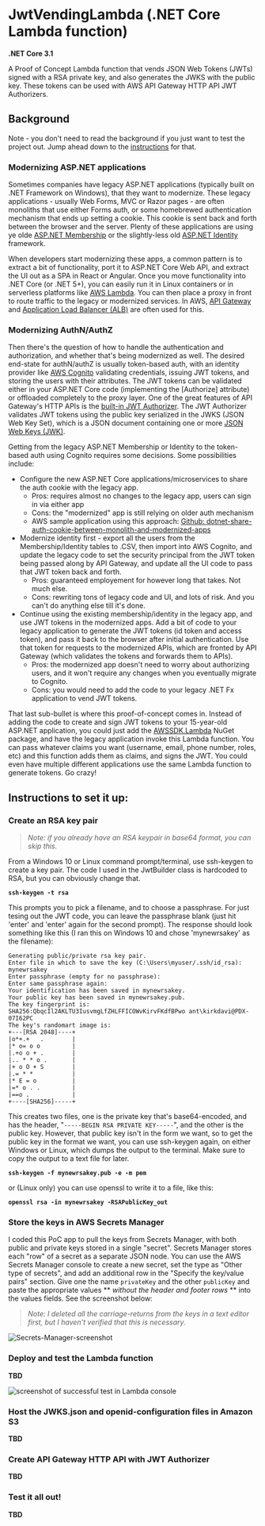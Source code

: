 # JwtVendingLambda (.NET Core Lambda function)
**.NET Core 3.1**

A Proof of Concept Lambda function that vends JSON Web Tokens (JWTs) signed with a RSA private key,
and also generates the JWKS with the public key. 
These tokens can be used with AWS API Gateway HTTP API JWT Authorizers.

## Background

Note - you don't need to read the background if you just want to test the project out.
Jump ahead down to the [instructions](#instructions) for that.

### Modernizing ASP.NET applications

Sometimes companies have legacy ASP.NET applications (typically built on .NET Framework on Windows),
that they want to modernize. These legacy applications - usually Web Forms, MVC or Razor pages - 
are often monoliths that use either Forms auth, or some homebrewed authentication mechanism
that ends up setting a cookie. This cookie is sent back and forth between the browser and the server.
Plenty of these applications are using ye olde 
[ASP.NET Membership](https://docs.microsoft.com/en-us/previous-versions/aspnet/yh26yfzy(v=vs.100)?redirectedfrom=MSDN)
 or the slightly-less old 
[ASP.NET Identity](https://docs.microsoft.com/en-us/aspnet/identity/overview/getting-started/)
framework. 

When developers start modernizing these apps, a common pattern is to extract a bit of functionality, 
port it to ASP.NET Core Web API, and extract the UI out as a SPA in React or Angular.
Once you move functionality into .NET Core (or .NET 5+), you can easily run it in Linux containers or
in serverless platforms like [AWS Lambda](https://aws.amazon.com/lambda/). You can then place a proxy 
in front to route traffic to the legacy or modernized services. In AWS, 
[API Gateway](https://aws.amazon.com/api-gateway/) and 
[Application Load Balancer (ALB)](https://aws.amazon.com/elasticloadbalancing/application-load-balancer/) 
are often used for this.

### Modernizing AuthN/AuthZ

Then there's the question of how to handle the authentication and authorization, and whether that's being
modernized as well. The desired end-state for authN/authZ is usually token-based auth, with an
identity provider like [AWS Cognito](https://aws.amazon.com/cognito/) validating credentials,
issuing JWT tokens, and storing the users with their attributes. The JWT tokens can be validated
either in your ASP.NET Core code (implementing the \[Authorize\] attribute) or offloaded completely 
to the proxy layer. One of the great features of API Gateway's HTTP APIs is the 
[built-in JWT Authorizer](https://docs.aws.amazon.com/apigateway/latest/developerguide/http-api-jwt-authorizer.html).
The JWT Authorizer validates JWT tokens using the public key serialized in the JWKS (JSON Web Key Set),
which is a JSON document containing one or more [JSON Web Keys (JWK)](https://tools.ietf.org/html/rfc7517).

Getting from the legacy ASP.NET Membership or Identity to the token-based auth using Cognito requires
some decisions. Some possibilities include:

 * Configure the new ASP.NET Core applications/microservices to share the auth cookie with the legacy app.
   * Pros: requires almost no changes to the legacy app, users can sign in via either app
   * Cons: the "modernized" app is still relying on older auth mechanism
   * AWS sample application using this approach: 
     [Github: dotnet-share-auth-cookie-between-monolith-and-modernized-apps](https://github.com/aws-samples/dotnet-share-auth-cookie-between-monolith-and-modernized-apps)
 * Modernize identity first - export all the users from the Membership/Identity tables to .CSV, then import
   into AWS Cognito, and update the legacy code to set the security principal from the JWT token being passed along by API Gateway, and update all the UI code to pass that JWT token back and forth.
   * Pros: guaranteed employement for however long that takes. Not much else.
   * Cons: rewriting tons of legacy code and UI, and lots of risk. And you can't do anything else till it's done.
 * Continue using the existing membership/identity in the legacy app, and use JWT tokens in the modernized apps.
    Add a bit of code to your legacy application to generate the JWT tokens (id token and access token), and 
    pass it back to the browser after initial authentication. Use that token for requests to the modernized APIs,
    which are fronted by API Gateway (which validates the tokens and forwards them to APIs).
   * Pros: the modernized app doesn't need to worry about authorizing users, and it won't require any changes
        when you eventually migrate to Cognito.
   * Cons: you would need to add the code to your legacy .NET Fx application to vend JWT tokens.

That last sub-bullet is where this proof-of-concept comes in.  Instead of adding the code to create
and sign JWT tokens to your 15-year-old ASP.NET application, you could just add the 
[AWSSDK.Lambda](https://www.nuget.org/packages/AWSSDK.Lambda/) NuGet package, and have the legacy 
application invoke this Lambda function. You can pass whatever claims you want (username, email,
phone number, roles, etc) and this function adds them as claims, and signs the JWT. You could even have multiple different
applications use the same Lambda function to generate tokens. Go crazy!

## <a name="instructions"/> Instructions to set it up:

### Create an RSA key pair

> *Note: if you already have an RSA keypair in base64 format, you can skip this.*

From a Windows 10 or Linux command prompt/terminal, use ssh-keygen to create a key pair. The code I used 
in the JwtBuilder class is hardcoded to RSA, but you can obviously change that.

**`ssh-keygen -t rsa`**

This prompts you to pick a filename, and to choose a passphrase. For just tesing out the JWT code,
you can leave the passphrase blank (just hit 'enter' and 'enter' again for the second prompt).
The response should look something like this (I ran this on Windows 10 and chose 'mynewrsakey' as the filename):

```
Generating public/private rsa key pair.
Enter file in which to save the key (C:\Users\myuser/.ssh/id_rsa): mynewrsakey
Enter passphrase (empty for no passphrase):
Enter same passphrase again:
Your identification has been saved in mynewrsakey.
Your public key has been saved in mynewrsakey.pub.
The key fingerprint is:
SHA256:QbqcIl2AKLTU3IusvmgLfZHLFFICOWvKirvFKdfBPwo ant\kirkdavi@PDX-07I62PC
The key's randomart image is:
+---[RSA 2048]----+
|o*+.+   .        |
|* o= o o         |
|.+o o + .        |
|.. * * o .       |
|+ o O + S        |
|.= * *           |
|* E = o          |
|=* o . .         |
|==o .            |
+----[SHA256]-----+
```

This creates two files, one is the private key that's base64-encoded, and has the header, 
"`-----BEGIN RSA PRIVATE KEY-----`", and the other is the public key.
However, that public key isn't in the form we want, so to get the public key in the format we want,
you can use ssh-keygen again, on either Windows or Linux, which dumps the output to the terminal.
Make sure to copy the output to a text file for later.

**`ssh-keygen -f mynewrsakey.pub -e -m pem`**

or (Linux only) you can use openssl to write it to a file, like this:

**`openssl rsa -in mynewrsakey -RSAPublicKey_out`**

### Store the keys in AWS Secrets Manager
I coded this PoC app to pull the keys from Secrets Manager, with both public and private keys stored in a
single "secret". Secrets Manager stores each "row" of a secret as a separate JSON node. You can use the AWS Secrets
Manager console to create a new secret, set the type as "Other type of secrets", and add an additional row
in the "Specify the key/value pairs" section. Give one the name `privateKey` and the other `publicKey` and
paste the appropriate values ** *without the header and footer rows* ** into the values fields. See the screenshot below:

> *Note: I deleted all the carriage-returns from the keys in a text editor first, but I haven't verified that this is necessary*.

![Secrets-Manager-screenshot](docs/secrets-manager.png)

### Deploy and test the Lambda function

**TBD**

![screenshot of successful test in Lambda console](docs/console-test-succeeded.jpg)

### Host the JWKS.json and openid-configuration files in Amazon S3

**TBD**

### Create API Gateway HTTP API with JWT Authorizer

**TBD**

### Test it all out!

**TBD**
